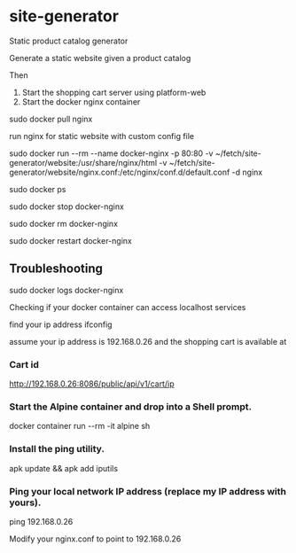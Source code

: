# site-generator
Static product catalog generator

Generate a static website given a product catalog

Then

1. Start the shopping cart server using platform-web
2. Start the docker nginx container

sudo docker pull nginx

run nginx for static website with custom config file

sudo docker run --rm --name docker-nginx -p 80:80 -v ~/fetch/site-generator/website:/usr/share/nginx/html -v ~/fetch/site-generator/website/nginx.conf:/etc/nginx/conf.d/default.conf -d nginx

sudo docker ps

sudo docker stop docker-nginx

sudo docker rm docker-nginx

sudo docker restart docker-nginx

## Troubleshooting

sudo docker logs docker-nginx 

Checking if your docker container can access localhost services

find your ip address
ifconfig

assume your ip address is 192.168.0.26 and the shopping cart is available at

### Cart id
http://192.168.0.26:8086/public/api/v1/cart/ip
 

### Start the Alpine container and drop into a Shell prompt.
docker container run --rm -it alpine sh

### Install the ping utility.
apk update && apk add iputils

### Ping your local network IP address (replace my IP address with yours).
ping 192.168.0.26


Modify your nginx.conf to point to 192.168.0.26 


